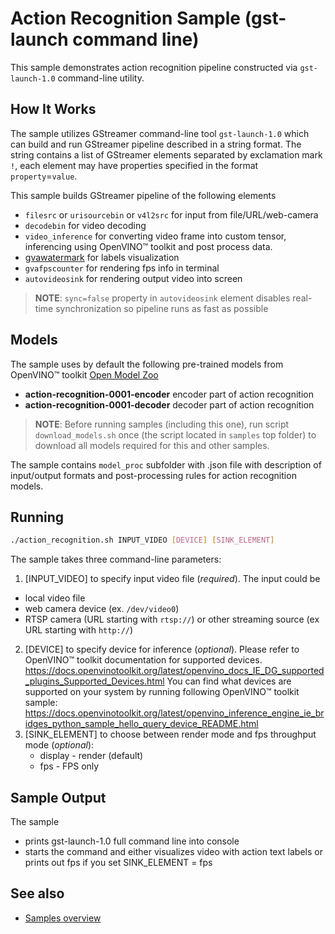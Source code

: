 # Action Recognition Sample (gst-launch command line)

This sample demonstrates action recognition pipeline constructed via `gst-launch-1.0` command-line utility.

## How It Works
The sample utilizes GStreamer command-line tool `gst-launch-1.0` which can build and run GStreamer pipeline described in a string format.
The string contains a list of GStreamer elements separated by exclamation mark `!`, each element may have properties specified in the format `property`=`value`.

This sample builds GStreamer pipeline of the following elements
* `filesrc` or `urisourcebin` or `v4l2src` for input from file/URL/web-camera
* `decodebin` for video decoding
* `video_inference` for converting video frame into custom tensor, inferencing using OpenVINO™ toolkit and post process data.
* [gvawatermark](https://dlstreamer.github.io/elements/gvawatermark.html) for labels visualization
* `gvafpscounter` for rendering fps info in terminal
* `autovideosink` for rendering output video into screen
> **NOTE**: `sync=false` property in `autovideosink` element disables real-time synchronization so pipeline runs as fast as possible

## Models

The sample uses by default the following pre-trained models from OpenVINO™ toolkit [Open Model Zoo](https://github.com/openvinotoolkit/open_model_zoo)
*   __action-recognition-0001-encoder__ encoder part of action recognition
*   __action-recognition-0001-decoder__ decoder part of action recognition

> **NOTE**: Before running samples (including this one), run script `download_models.sh` once (the script located in `samples` top folder) to download all models required for this and other samples.

The sample contains `model_proc` subfolder with .json file with description of input/output formats and post-processing rules for action recognition models.

## Running

```sh
./action_recognition.sh INPUT_VIDEO [DEVICE] [SINK_ELEMENT]
```
The sample takes three command-line parameters:
1. [INPUT_VIDEO] to specify input video file (*required*).
The input could be
* local video file
* web camera device (ex. `/dev/video0`)
* RTSP camera (URL starting with `rtsp://`) or other streaming source (ex URL starting with `http://`)
2. [DEVICE] to specify device for inference (*optional*).
        Please refer to OpenVINO™ toolkit documentation for supported devices.
        https://docs.openvinotoolkit.org/latest/openvino_docs_IE_DG_supported_plugins_Supported_Devices.html
        You can find what devices are supported on your system by running following OpenVINO™ toolkit sample:
        https://docs.openvinotoolkit.org/latest/openvino_inference_engine_ie_bridges_python_sample_hello_query_device_README.html
3. [SINK_ELEMENT] to choose between render mode and fps throughput mode (*optional*):
    * display - render (default)
    * fps - FPS only

## Sample Output

The sample
* prints gst-launch-1.0 full command line into console
* starts the command and either visualizes video with action text labels or prints out fps if you set SINK_ELEMENT = fps

## See also
* [Samples overview](../../README.md)
